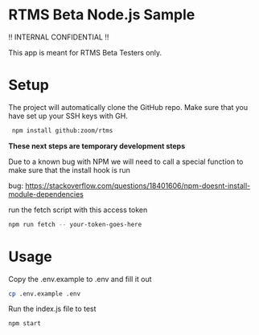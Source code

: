 # RTMS Beta Node.js Sample

!! INTERNAL CONFIDENTIAL !! 

This app is meant for RTMS Beta Testers only.

# Setup

The project will automatically clone the GitHub repo. Make sure that you have set up your SSH keys with GH.

```bash
 npm install github:zoom/rtms
 ```

**These next steps are temporary development steps**

Due to a known bug with NPM we will need to call a special function to make sure that the install hook is run

bug: https://stackoverflow.com/questions/18401606/npm-doesnt-install-module-dependencies

run the fetch script with this access token

```bash
npm run fetch -- your-token-goes-here
```

# Usage

Copy the .env.example to .env and fill it out

```bash
cp .env.example .env
```

Run the index.js file to test

```bash
npm start
```